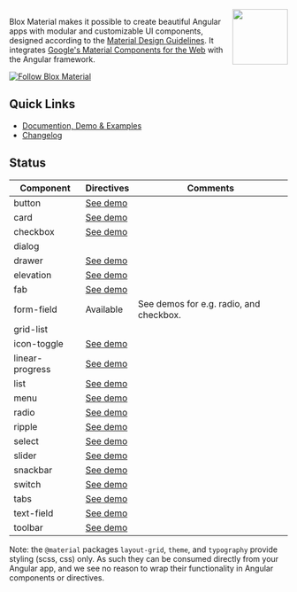 <img align="right" src="https://blox.src.zone/assets/bloxmaterial.d95f426a452154ce56660b82d7d56e63.svg" width="100" height="100">

Blox Material makes it possible to create beautiful Angular apps with modular and customizable UI components,
designed according to the [Material Design Guidelines](https://material.io/guidelines).
It integrates [Google's Material Components for the Web](https://github.com/material-components/material-components-web) with the Angular framework.

[![Follow Blox Material](https://img.shields.io/twitter/url/https/twitter.com/TheSourceZone.svg?style=social&label=Follow\+Blox\+Material)](https://twitter.com/intent/follow?screen_name=TheSourceZone)

## Quick Links
* [Documention, Demo & Examples](https://blox.src.zone/material)
* [Changelog](bundle/CHANGELOG.md)

## Status

Component                | Directives | Comments
------------------------ | --------- | --
button                   | [See demo](https://blox.src.zone/material/directives/button) |
card                     | [See demo](https://blox.src.zone/material/directives/card) |
checkbox                 | [See demo](https://blox.src.zone/material/directives/checkbox) |
dialog                   |           |
drawer                   | [See demo](https://blox.src.zone/material/directives/drawer) |
elevation                | [See demo](https://blox.src.zone/material/directives/elevation) |
fab                      | [See demo](https://blox.src.zone/material/directives/fab) |
form-field               | Available | See demos for e.g. radio, and checkbox.
grid-list                |           |
icon-toggle              | [See demo](https://blox.src.zone/material/directives/icon-toggle) |
linear-progress          | [See demo](https://blox.src.zone/material/directives/linear-progress) |
list                     | [See demo](https://blox.src.zone/material/directives/list) |
menu                     | [See demo](https://blox.src.zone/material/directives/menu) |
radio                    | [See demo](https://blox.src.zone/material/directives/radio) |
ripple                   | [See demo](https://blox.src.zone/material/directives/ripple) |
select                   | [See demo](https://blox.src.zone/material/directives/select) |
slider                   | [See demo](https://blox.src.zone/material/directives/slider) |
snackbar                 | [See demo](https://blox.src.zone/material/directives/snackbar) |
switch                   | [See demo](https://blox.src.zone/material/directives/switch) |
tabs                     | [See demo](https://blox.src.zone/material/directives/tab) |
text-field               | [See demo](https://blox.src.zone/material/directives/text-field) |
toolbar                  | [See demo](https://blox.src.zone/material/directives/toolbar) |

Note: the `@material` packages `layout-grid`, `theme`, and `typography` provide styling
(scss, css) only. As such they can be consumed directly from your Angular app, and we see
no reason to wrap their functionality in Angular components or directives.

